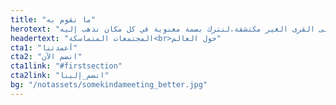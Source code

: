```yaml
---
title: "ما نقوم به"
herotext: "مهمتنا هي التأثير بشكل إيجابي على العديد من المجتمعات،ابتداءً من المعالم الشهيرة وصولاً إلى القرى الغير مكتشفة،لنترك بصمة معنوية في كل مكان نذهب إليه."
headertext: "المجتمعات المتماسكة<br>حول العالم"
cta1: "أعمدتنا"
cta2: "انضم الآن"
cta1link: "#firstsection"
cta2link: "انضم_إلينا"
bg: "/notassets/somekindameeting_better.jpg"
---
```

